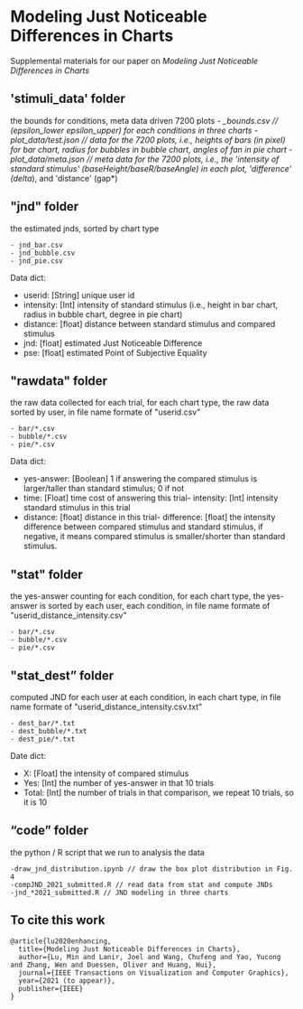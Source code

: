 # Modeling Just Noticeable Differences in Charts

Supplemental materials for our paper on _Modeling Just Noticeable Differences in Charts_



## 'stimuli_data' folder 

the bounds for conditions, meta data driven 7200 plots
	- *_bounds.csv // (epsilon_lower epsilon_upper) for each conditions in three charts
	- plot_data/*_test_*.json // data for the 7200 plots, i.e., heights of bars (in pixel) for bar chart, radius for bubbles in bubble chart, angles of fan in pie chart
	- plot_data/*_meta_*.json // meta data for the 7200 plots, i.e., the 'intensity of standard stimulus' (baseHeight/baseR/baseAngle) in each plot, 'difference' (delta*), and 'distance' (gap*)

## "jnd" folder 

the estimated jnds, sorted by chart type

	- jnd_bar.csv
	- jnd_bubble.csv
	- jnd_pie.csv
	
Data dict:
- userid: [String] unique user id
- intensity: [Int] intensity of standard stimulus (i.e., height in bar chart, radius in bubble chart, degree in pie chart)
- distance: [float] distance between standard stimulus and compared stimulus
- jnd: [float] estimated Just Noticeable Difference
- pse: [float] estimated Point of Subjective Equality


## "rawdata" folder 

the raw data collected for each trial, for each chart type, the raw data sorted by user, in file name formate of "userid.csv"

	- bar/*.csv  
	- bubble/*.csv
	- pie/*.csv

Data dict:
- yes-answer: [Boolean] 1 if answering the compared stimulus is larger/taller than standard stimulus; 0 if not
- time: [Float] time cost of answering this trial- intensity: [Int] intensity standard stimulus in this trial
- distance: [float] distance in this trial- difference: [float] the intensity difference between compared stimulus and standard stimulus, if negative, it means compared stimulus is smaller/shorter than standard stimulus.

## "stat" folder 

the yes-answer counting for each condition, for each chart type, the yes-answer is sorted by each user, each condition, in file name formate of "userid_distance_intensity.csv"
	
	- bar/*.csv
	- bubble/*.csv
	- pie/*.csv


## "stat_dest” folder 

computed JND for each user at each condition, in each chart type, in file name formate of "userid_distance_intensity.csv.txt”
	
	- dest_bar/*.txt
	- dest_bubble/*.txt
	- dest_pie/*.txt


Date dict:
- X: [Float] the intensity of compared stimulus
- Yes: [Int] the number of yes-answer in that 10 trials 
- Total: [Int] the number of trials in that comparison, we repeat 10 trials, so it is 10

## “code” folder 

the python / R script that we run to analysis the data
	
	-draw_jnd_distribution.ipynb // draw the box plot distribution in Fig. 4
	-compJND_2021_submitted.R // read data from stat and compute JNDs
	-jnd_*2021_submitted.R // JND modeling in three charts

## To cite this work

```
@article{lu2020enhancing,
  title={Modeling Just Noticeable Differences in Charts},
  author={Lu, Min and Lanir, Joel and Wang, Chufeng and Yao, Yucong and Zhang, Wen and Duessen, Oliver and Huang, Hui},
  journal={IEEE Transactions on Visualization and Computer Graphics},
  year={2021 (to appear)},
  publisher={IEEE}
}
```
